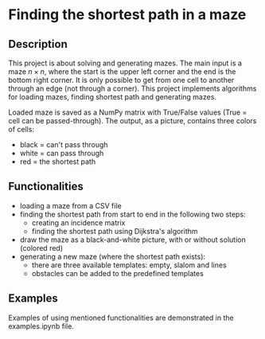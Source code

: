 # Finding the shortest path in a maze

## Description

This project is about solving and generating mazes. The main input is a maze $n\times n$, where the start is the upper left corner and the end is the bottom right corner. It is only possible to get from one cell to another through an edge (not through a corner). This project implements algorithms for loading mazes, finding shortest path and generating mazes.

Loaded maze is saved as a NumPy matrix with True/False values (True = cell can be passed-through).
The output, as a picture, contains three colors of cells: 
- black = can't pass through 
- white = can pass through 
- red = the shortest path

## Functionalities

- loading a maze from a CSV file
- finding the shortest path from start to end in the following two steps:
  - creating an incidence matrix
  - finding the shortest path using Dijkstra's algorithm
- draw the maze as a black-and-white picture, with or without solution (colored red)
- generating a new maze (where the shortest path exists):
  - there are three available templates: empty, slalom and lines
  - obstacles can be added to the predefined templates

## Examples

Examples of using mentioned functionalities are demonstrated in the examples.ipynb file.
